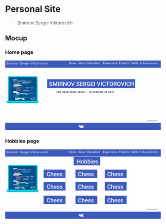 # Personal Site
> Smirnov Sergei Viktorovich

## Mocup
### Home page
[![Mocup_Home.png](images/Mocup_Home.png?raw=true "Mocup_Home.png")](https://www.figma.com/file/Co0QH55GveUbEmvgKUf7JK/MyPersonalSite?node-id=0%3A1)

### Hobbies page
[![Mocup_Hobbies.png](images/Mocup_Hobbies.png?raw=true "Mocup_Hobbies.png")](https://www.figma.com/file/Co0QH55GveUbEmvgKUf7JK/MyPersonalSite?node-id=0%3A1)

